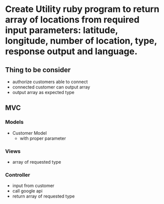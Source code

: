 # Create Utility ruby program to return array of locations from required input parameters: latitude, longitude, number of location, type, response output and language.

## Thing to be consider
- authorize customers able to connect
- connected customer can output array
- output array as expected type

## MVC
### Models
- Customer Model
  - with proper parameter

### Views
- array of requested type
### Controller
- input from customer 
- call google api
- return array of requested type

